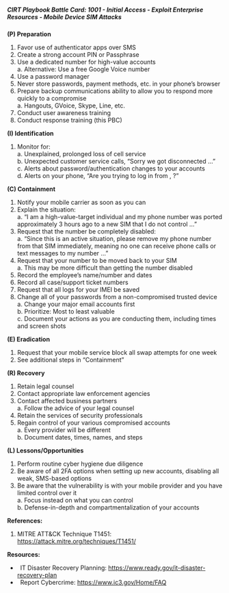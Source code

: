 ##### CIRT Playbook Battle Card: **1001 - Initial Access - Exploit Enterprise Resources - Mobile Device SIM Attacks**

**(P) Preparation**

1.  Favor use of authenticator apps over SMS
2.  Create a strong account PIN or Passphrase
3.  Use a dedicated number for high-value accounts  
    a. Alternative: Use a free Google Voice number
4.  Use a password manager
5.  Never store passwords, payment methods, etc. in your phone’s browser
6.  Prepare backup communications ability to allow you to respond more quickly to a compromise  
    a. Hangouts, GVoice, Skype, Line, etc.
7.  Conduct user awareness training
8.  Conduct response training (this PBC)

**(I) Identification**

1.  Monitor for:  
    a. Unexplained, prolonged loss of cell service  
    b. Unexpected customer service calls, “Sorry we got disconnected …”  
    c. Alerts about password/authentication changes to your accounts  
    d. Alerts on your phone, “Are you trying to log in from <City> , <State>?”

**(C) Containment**

1.  Notify your mobile carrier as soon as you can
2.  Explain the situation:  
    a. “I am a high-value-target individual and my phone number was ported approximately 3 hours ago to a new SIM that I do not control …”
3.  Request that the number be completely disabled:  
    a. “Since this is an active situation, please remove my phone number from that SIM immediately, meaning no one can receive phone calls or text messages to my number …”
4.  Request that your number to be moved back to your SIM  
    a. This may be more difficult than getting the number disabled
5.  Record the employee’s name/number and dates
6.  Record all case/support ticket numbers
7.  Request that all logs for your IMEI be saved
8.  Change all of your passwords from a non-compromised trusted device  
    a. Change your major email accounts first  
    b. Prioritize: Most to least valuable  
    c. Document your actions as you are conducting them, including times and screen shots

**(E) Eradication**

1.  Request that your mobile service block all swap attempts for one week
2.  See additional steps in “Containment”

**(R) Recovery**

1.  Retain legal counsel
2.  Contact appropriate law enforcement agencies
3.  Contact affected business partners  
    a. Follow the advice of your legal counsel
4.  Retain the services of security professionals
5.  Regain control of your various compromised accounts  
    a. Every provider will be different  
    b. Document dates, times, names, and steps

**(L) Lessons/Opportunities**

1.  Perform routine cyber hygiene due diligence
2.  Be aware of all 2FA options when setting up new accounts, disabling all weak, SMS-based options
3.  Be aware that the vulnerability is with your mobile provider and you have limited control over it  
    a. Focus instead on what you can control  
    b. Defense-in-depth and compartmentalization of your accounts

**References:**

1.  MITRE ATT&CK Technique T1451: https://attack.mitre.org/techniques/T1451/

**Resources:**


*    IT Disaster Recovery Planning: https://www.ready.gov/it-disaster-recovery-plan
*    Report Cybercrime: https://www.ic3.gov/Home/FAQ


  

